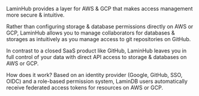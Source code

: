LaminHub provides a layer for AWS & GCP that makes access management more secure & intuitive.

Rather than configuring storage & database permissions directly on AWS or GCP, LaminHub allows you to manage collaborators for databases & storages as intuitively as you manage access to git repositories on GitHub.

In contrast to a closed SaaS product like GitHub, LaminHub leaves you in full control of your data with direct API access to storage & databases on AWS or GCP.

How does it work? Based on an identity provider (Google, GitHub, SSO, OIDC) and a role-based permission system, LaminDB users automatically receive federated access tokens for resources on AWS or GCP.
